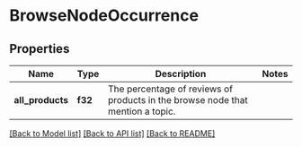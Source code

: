 # BrowseNodeOccurrence

## Properties

Name | Type | Description | Notes
------------ | ------------- | ------------- | -------------
**all_products** | **f32** | The percentage of reviews of products in the browse node that mention a topic. | 

[[Back to Model list]](../README.md#documentation-for-models) [[Back to API list]](../README.md#documentation-for-api-endpoints) [[Back to README]](../README.md)


